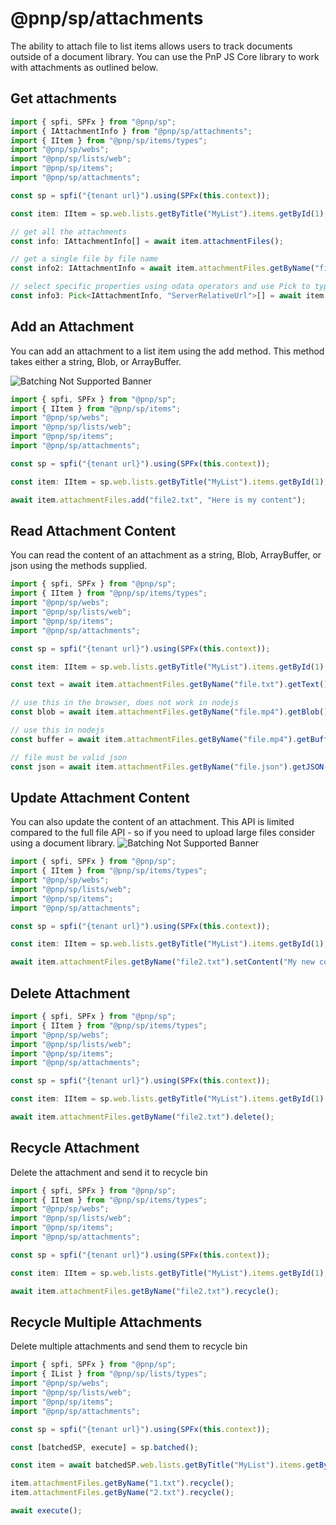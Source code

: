 # @pnp/sp/attachments

The ability to attach file to list items allows users to track documents outside of a document library. You can use the PnP JS Core library to work with attachments as outlined below.

## Get attachments

```TypeScript
import { spfi, SPFx } from "@pnp/sp";
import { IAttachmentInfo } from "@pnp/sp/attachments";
import { IItem } from "@pnp/sp/items/types";
import "@pnp/sp/webs";
import "@pnp/sp/lists/web";
import "@pnp/sp/items";
import "@pnp/sp/attachments";

const sp = spfi("{tenant url}").using(SPFx(this.context));

const item: IItem = sp.web.lists.getByTitle("MyList").items.getById(1);

// get all the attachments
const info: IAttachmentInfo[] = await item.attachmentFiles();

// get a single file by file name
const info2: IAttachmentInfo = await item.attachmentFiles.getByName("file.txt")();

// select specific properties using odata operators and use Pick to type the result
const info3: Pick<IAttachmentInfo, "ServerRelativeUrl">[] = await item.attachmentFiles.select("ServerRelativeUrl")();
```

## Add an Attachment

You can add an attachment to a list item using the add method. This method takes either a string, Blob, or ArrayBuffer.

![Batching Not Supported Banner](https://img.shields.io/badge/Batching%20Not%20Supported-important.svg)

```TypeScript
import { spfi, SPFx } from "@pnp/sp";
import { IItem } from "@pnp/sp/items";
import "@pnp/sp/webs";
import "@pnp/sp/lists/web";
import "@pnp/sp/items";
import "@pnp/sp/attachments";

const sp = spfi("{tenant url}").using(SPFx(this.context));

const item: IItem = sp.web.lists.getByTitle("MyList").items.getById(1);

await item.attachmentFiles.add("file2.txt", "Here is my content");
```

## Read Attachment Content

You can read the content of an attachment as a string, Blob, ArrayBuffer, or json using the methods supplied.

```TypeScript
import { spfi, SPFx } from "@pnp/sp";
import { IItem } from "@pnp/sp/items/types";
import "@pnp/sp/webs";
import "@pnp/sp/lists/web";
import "@pnp/sp/items";
import "@pnp/sp/attachments";

const sp = spfi("{tenant url}").using(SPFx(this.context));

const item: IItem = sp.web.lists.getByTitle("MyList").items.getById(1);

const text = await item.attachmentFiles.getByName("file.txt").getText();

// use this in the browser, does not work in nodejs
const blob = await item.attachmentFiles.getByName("file.mp4").getBlob();

// use this in nodejs
const buffer = await item.attachmentFiles.getByName("file.mp4").getBuffer();

// file must be valid json
const json = await item.attachmentFiles.getByName("file.json").getJSON();
```

## Update Attachment Content

You can also update the content of an attachment. This API is limited compared to the full file API - so if you need to upload large files consider using a document library.
![Batching Not Supported Banner](https://img.shields.io/badge/Batching%20Not%20Supported-important.svg)

```TypeScript
import { spfi, SPFx } from "@pnp/sp";
import { IItem } from "@pnp/sp/items/types";
import "@pnp/sp/webs";
import "@pnp/sp/lists/web";
import "@pnp/sp/items";
import "@pnp/sp/attachments";

const sp = spfi("{tenant url}").using(SPFx(this.context));

const item: IItem = sp.web.lists.getByTitle("MyList").items.getById(1);

await item.attachmentFiles.getByName("file2.txt").setContent("My new content!!!");
```

## Delete Attachment

```TypeScript
import { spfi, SPFx } from "@pnp/sp";
import { IItem } from "@pnp/sp/items/types";
import "@pnp/sp/webs";
import "@pnp/sp/lists/web";
import "@pnp/sp/items";
import "@pnp/sp/attachments";

const sp = spfi("{tenant url}").using(SPFx(this.context));

const item: IItem = sp.web.lists.getByTitle("MyList").items.getById(1);

await item.attachmentFiles.getByName("file2.txt").delete();
```

## Recycle Attachment

Delete the attachment and send it to recycle bin

```TypeScript
import { spfi, SPFx } from "@pnp/sp";
import { IItem } from "@pnp/sp/items/types";
import "@pnp/sp/webs";
import "@pnp/sp/lists/web";
import "@pnp/sp/items";
import "@pnp/sp/attachments";

const sp = spfi("{tenant url}").using(SPFx(this.context));

const item: IItem = sp.web.lists.getByTitle("MyList").items.getById(1);

await item.attachmentFiles.getByName("file2.txt").recycle();
```

## Recycle Multiple Attachments

Delete multiple attachments and send them to recycle bin

```TypeScript
import { spfi, SPFx } from "@pnp/sp";
import { IList } from "@pnp/sp/lists/types";
import "@pnp/sp/webs";
import "@pnp/sp/lists/web";
import "@pnp/sp/items";
import "@pnp/sp/attachments";

const sp = spfi("{tenant url}").using(SPFx(this.context));

const [batchedSP, execute] = sp.batched();

const item = await batchedSP.web.lists.getByTitle("MyList").items.getById(2);

item.attachmentFiles.getByName("1.txt").recycle();
item.attachmentFiles.getByName("2.txt").recycle();

await execute();
```
